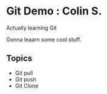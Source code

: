 # Git Demo : Colin S. 

Actually learning Git

Gonna leaarn some cool stuff.

## Topics
- Git pull
- Git push
- Git Clone